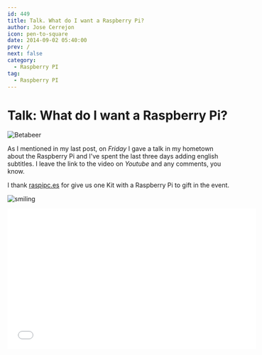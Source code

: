 ```yaml
---
id: 449
title: Talk. What do I want a Raspberry Pi?
author: Jose Cerrejon
icon: pen-to-square
date: 2014-09-02 05:40:00
prev: /
next: false
category:
  - Raspberry PI
tag:
  - Raspberry PI
---
```


# Talk: What do I want a Raspberry Pi?

![Betabeer](/images/2014/09/capture_bb.png)

As I mentioned in my last post, on *Friday* I gave a talk in my hometown about the Raspberry Pi and I've spent the last three days adding english subtitles. I leave the link to the video on *Youtube* and any comments, you know.

I thank [raspipc.es](http://raspipc.es) for give us one Kit with a Raspberry Pi to gift in the event.

![smiling](/css/sm/happy_smiling.png)

<iframe width="560" height="315" src="//www.youtube.com/embed/fitWvc8O1Sg" frameborder="0" allowfullscreen></iframe>
